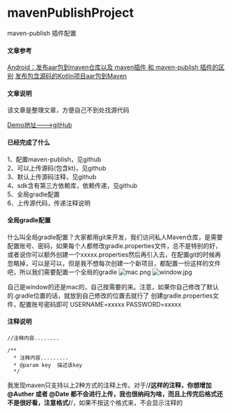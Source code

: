 # mavenPublishProject
maven-publish 插件配置

#### 文章参考
[Android：发布aar包到maven仓库以及 maven插件 和 maven-publish 插件的区别](https://juejin.cn/post/7017608469901475847#heading-13)
[发布包含源码的Kotlin项目aar包到Maven](https://juejin.cn/post/6844904198350323720#comment)

#### 文章说明
该文章是整理文章，方便自己不到处找源代码

[Demo地址--->gitHub](https://github.com/CMzhizhe/mavenPublishProject)

#### 已经完成了什么
1、配置maven-publish，见github
<br/>
2、可以上传源码(包含kt)，见github
<br/>
3、默认上传源码注释，见github
<br/>
4、sdk含有第三方依赖库，依赖传递，见github
<br/>
5、全局gradle配置
<br/>
6、上传源代码，传递注释说明

#### 全局gradle配置
什么叫全局gradle配置？大家都用git来开发，我们访问私人Maven仓库，是需要配置账号、密码，如果每个人都修改gradle.properties文件，总不是特别的好，或者说你可以额外创建一个xxxxx.properties然后再引入去，在配置git的时候再忽略掉，可以是可以，但是我不想每次创建一个新项目，都配置一份这样的文件吧，所以我们需要配置一个全局的gradle
![mac.png](https://upload-images.jianshu.io/upload_images/1945114-732f3d589cffc969.png?imageMogr2/auto-orient/strip%7CimageView2/2/w/1240)
![window.jpg](https://upload-images.jianshu.io/upload_images/1945114-0882b86354c7da72.jpg?imageMogr2/auto-orient/strip%7CimageView2/2/w/1240)

自己是window的还是mac的，自己按需要的来。注意，如果你自己修改了默认的.gradle位置的话，就放到自己修改的位置去就行了
创建gradle.properties文件，配置账号密码即可
USERNAME=xxxxx
PASSWORD=xxxxx


#### 注释说明
```
//注释内容........

/**
  * 注释内容.........
  * @param key  描述该key
  */
```
我发现maven只支持以上2种方式的注释上传。对于/****/这样的注释，你想增加@Auther 或者 @Date 都不会进行上传，我也很纳闷为啥，而且上传完后格式还不是很好看，注意格式/****/，如果不按这个格式来，不会显示注释的
